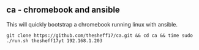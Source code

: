 ## ca - chromebook and ansible

This will quickly bootstrap a chromebook running linux with ansible.

```
git clone https://github.com/thesheff17/ca.git && cd ca && time sudo ./run.sh thesheff17yt 192.168.1.203
```

